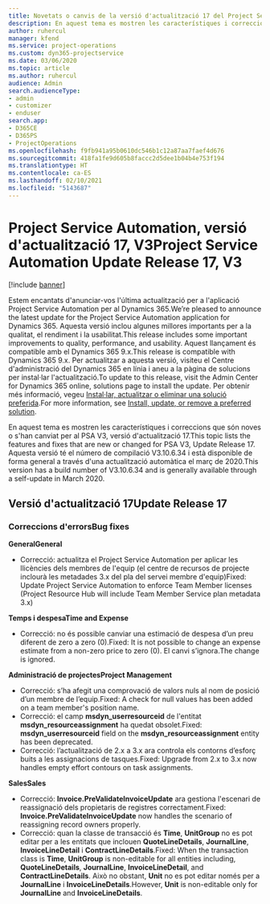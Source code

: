 ```yaml
---
title: Novetats o canvis de la versió d'actualització 17 del Project Service Automation, V3
description: En aquest tema es mostren les característiques i correccions disponibles al Project Service Automation V3, versió d'actualització 17.
author: ruhercul
manager: kfend
ms.service: project-operations
ms.custom: dyn365-projectservice
ms.date: 03/06/2020
ms.topic: article
ms.author: ruhercul
audience: Admin
search.audienceType:
- admin
- customizer
- enduser
search.app:
- D365CE
- D365PS
- ProjectOperations
ms.openlocfilehash: f9fb941a95b0610dc546b1c12a87aa7faef4d676
ms.sourcegitcommit: 418fa1fe9d605b8faccc2d5dee1b04b4e753f194
ms.translationtype: HT
ms.contentlocale: ca-ES
ms.lasthandoff: 02/10/2021
ms.locfileid: "5143687"
---
```

# <a name="project-service-automation-update-release-17-v3"></a><span data-ttu-id="cf5a8-103">Project Service Automation, versió d'actualització 17, V3</span><span class="sxs-lookup"><span data-stu-id="cf5a8-103">Project Service Automation Update Release 17, V3</span></span>

[!include [banner](../includes/psa-now-project-operations.md)]

<span data-ttu-id="cf5a8-104">Estem encantats d'anunciar-vos l'última actualització per a l'aplicació Project Service Automation per al Dynamics 365.</span><span class="sxs-lookup"><span data-stu-id="cf5a8-104">We’re pleased to announce the latest update for the Project Service Automation application for Dynamics 365.</span></span> <span data-ttu-id="cf5a8-105">Aquesta versió inclou algunes millores importants per a la qualitat, el rendiment i la usabilitat.</span><span class="sxs-lookup"><span data-stu-id="cf5a8-105">This release includes some important improvements to quality, performance, and usability.</span></span>  <span data-ttu-id="cf5a8-106">Aquest llançament és compatible amb el Dynamics 365 9.x.</span><span class="sxs-lookup"><span data-stu-id="cf5a8-106">This release is compatible with Dynamics 365 9.x.</span></span> <span data-ttu-id="cf5a8-107">Per actualitzar a aquesta versió, visiteu el Centre d'administració del Dynamics 365 en línia i aneu a la pàgina de solucions per instal·lar l'actualització.</span><span class="sxs-lookup"><span data-stu-id="cf5a8-107">To update to this release, visit the Admin Center for Dynamics 365 online, solutions page to install the update.</span></span> <span data-ttu-id="cf5a8-108">Per obtenir més informació, vegeu [Instal·lar, actualitzar o eliminar una solució preferida](https://docs.microsoft.com/power-platform/admin/install-remove-preferred-solution).</span><span class="sxs-lookup"><span data-stu-id="cf5a8-108">For more information, see [Install, update, or remove a preferred solution](https://docs.microsoft.com/power-platform/admin/install-remove-preferred-solution).</span></span>

<span data-ttu-id="cf5a8-109">En aquest tema es mostren les característiques i correccions que són noves o s'han canviat per al PSA V3, versió d'actualització 17.</span><span class="sxs-lookup"><span data-stu-id="cf5a8-109">This topic lists the features and fixes that are new or changed for PSA V3, Update Release 17.</span></span> <span data-ttu-id="cf5a8-110">Aquesta versió té el número de compilació V3.10.6.34 i està disponible de forma general a través d'una actualització automàtica el març de 2020.</span><span class="sxs-lookup"><span data-stu-id="cf5a8-110">This version has a build number of V3.10.6.34 and is generally available through a self-update in March 2020.</span></span>


## <a name="update-release-17"></a><span data-ttu-id="cf5a8-111">Versió d'actualització 17</span><span class="sxs-lookup"><span data-stu-id="cf5a8-111">Update Release 17</span></span>

### <a name="bug-fixes"></a><span data-ttu-id="cf5a8-112">Correccions d'errors</span><span class="sxs-lookup"><span data-stu-id="cf5a8-112">Bug fixes</span></span>

<span data-ttu-id="cf5a8-113">**General**</span><span class="sxs-lookup"><span data-stu-id="cf5a8-113">**General**</span></span>

- <span data-ttu-id="cf5a8-114">Correcció: actualitza el Project Service Automation per aplicar les llicències dels membres de l'equip (el centre de recursos de projecte inclourà les metadades 3.x del pla del servei membre d'equip)</span><span class="sxs-lookup"><span data-stu-id="cf5a8-114">Fixed: Update Project Service Automation to enforce Team Member licenses (Project Resource Hub will include Team Member Service plan metadata 3.x)</span></span>
 
<span data-ttu-id="cf5a8-115">**Temps i despesa**</span><span class="sxs-lookup"><span data-stu-id="cf5a8-115">**Time and Expense**</span></span>

- <span data-ttu-id="cf5a8-116">Correcció: no és possible canviar una estimació de despesa d’un preu diferent de zero a zero (0).</span><span class="sxs-lookup"><span data-stu-id="cf5a8-116">Fixed: It is not possible to change an expense estimate from a non-zero price to zero (0).</span></span> <span data-ttu-id="cf5a8-117">El canvi s’ignora.</span><span class="sxs-lookup"><span data-stu-id="cf5a8-117">The change is ignored.</span></span>

<span data-ttu-id="cf5a8-118">**Administració de projectes**</span><span class="sxs-lookup"><span data-stu-id="cf5a8-118">**Project Management**</span></span>

- <span data-ttu-id="cf5a8-119">Correcció: s’ha afegit una comprovació de valors nuls al nom de posició d’un membre de l’equip.</span><span class="sxs-lookup"><span data-stu-id="cf5a8-119">Fixed: A check for null values has been added on a team member's position name.</span></span>
- <span data-ttu-id="cf5a8-120">Correcció: el camp **msdyn_userresourceid** de l'entitat **msdyn_resourceassignment** ha quedat obsolet.</span><span class="sxs-lookup"><span data-stu-id="cf5a8-120">Fixed: **msdyn_userresourceid** field on the **msdyn_resourceassignment** entity has been deprecated.</span></span>
- <span data-ttu-id="cf5a8-121">Correcció: l’actualització de 2.x a 3.x ara controla els contorns d’esforç buits a les assignacions de tasques.</span><span class="sxs-lookup"><span data-stu-id="cf5a8-121">Fixed: Upgrade from 2.x to 3.x now handles empty effort contours on task assignments.</span></span>

<span data-ttu-id="cf5a8-122">**Sales**</span><span class="sxs-lookup"><span data-stu-id="cf5a8-122">**Sales**</span></span>

- <span data-ttu-id="cf5a8-123">Correcció: **Invoice.PreValidateInvoiceUpdate** ara gestiona l'escenari de reassignació dels propietaris de registres correctament.</span><span class="sxs-lookup"><span data-stu-id="cf5a8-123">Fixed: **Invoice.PreValidateInvoiceUpdate** now handles the scenario of reassigning record owners properly.</span></span>
- <span data-ttu-id="cf5a8-124">Correcció: quan la classe de transacció és **Time**, **UnitGroup** no es pot editar per a les entitats que inclouen **QuoteLineDetails**, **JournalLine**, **InvoiceLineDetail** i **ContractLineDetails**.</span><span class="sxs-lookup"><span data-stu-id="cf5a8-124">Fixed: When the transaction class is **Time**, **UnitGroup** is non-editable for all entities including, **QuoteLineDetails**, **JournalLine**, **InvoiceLineDetail**, and **ContractLineDetails**.</span></span> <span data-ttu-id="cf5a8-125">Això no obstant, **Unit** no es pot editar només per a **JournalLine** i **InvoiceLineDetails**.</span><span class="sxs-lookup"><span data-stu-id="cf5a8-125">However, **Unit** is non-editable only for **JournalLine** and **InvoiceLineDetails**.</span></span>


